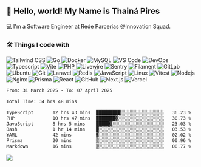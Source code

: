 ## 👋 Hello, world! My Name is Thainá Pires

💻 I'm a Software Engineer at Rede Parcerias @Innovation Squad.

<h3>🛠️ Things I code with</h3>
<p>

  <img alt="Tailwind CSS" src="https://img.shields.io/badge/Tailwind_CSS-06B6D4?style=flat&logo=tailwind-css&logoColor=white" /> 
  <img alt="Go" src="https://img.shields.io/badge/Go-00ADD8?style=flat&logo=go&logoColor=white" /> 
  <img alt="Docker" src="https://img.shields.io/badge/-Docker-46a2f1?style=flat&logo=docker&logoColor=white" />
  <img alt="MySQL" src="https://img.shields.io/badge/MySQL-2A9CE2?style=flat&logo=mysql&logoColor=white" />
  <img alt="VS Code" src="https://img.shields.io/badge/VS_Code-007ACC?style=flat&logo=visualstudiocode&logoColor=white" />
  <img alt="DevOps" src="https://img.shields.io/badge/DevOps-007ACC?style=flat&logo=azuredevops&logoColor=white" />
  <img alt="Typescript" src="https://img.shields.io/badge/TypeScript-3178C6?style=flat&logo=typescript&logoColor=white" />
  <img alt="Vite" src="https://img.shields.io/badge/Vite-646CFF?style=flat&logo=vite&logoColor=white" />
  <img alt="PHP" src="https://img.shields.io/badge/PHP-777BB4?style=flat&logo=php&logoColor=white" /> 
  <img alt="Livewire" src="https://img.shields.io/badge/livewire-%234e56a6.svg?style=flat&logo=livewire&logoColor=white" /> 
  <img alt="Sentry" src="https://img.shields.io/badge/Sentry-362D59?style=flat&logo=sentry&logoColor=white" />
  <img alt="Filament" src="https://img.shields.io/badge/Filament-EC4899?style=flat&logo=laravel&logoColor=white" />
  <img alt="GitLab" src="https://img.shields.io/badge/GitLab-FC6D26?style=flat&logo=gitlab&logoColor=white" /> 
  <img alt="Ubuntu" src="https://img.shields.io/badge/Ubuntu-E95420?style=flat&logo=ubuntu&logoColor=white" />
  <img alt="Git" src="https://img.shields.io/badge/-Git-F05032?style=flat&logo=git&logoColor=white" /> 
  <img alt="Laravel" src="https://img.shields.io/badge/Laravel-FF2D20?style=flat&logo=laravel&logoColor=white" /> 
  <img alt="Redis" src="https://img.shields.io/badge/Redis-DC382D?style=flat&logo=redis&logoColor=white" />
  <img alt="JavaScript" src="https://img.shields.io/badge/JavaScript-F7DF1E?style=flat&logo=javascript&logoColor=black" /> 
  <img alt="Linux" src="https://img.shields.io/badge/Linux-FCC624?style=flat&logo=linux&logoColor=black" />
  <img alt="Vitest" src="https://img.shields.io/badge/Vitest-6E9F18?style=flat&logo=vitest&logoColor=white" />
  <img alt="Nodejs" src="https://img.shields.io/badge/Node.js-339933?style=flat&logo=node.js&logoColor=white" />
  <img alt="Nginx" src="https://img.shields.io/badge/Nginx-009639?style=flat&logo=nginx&logoColor=white" />
  <img alt="Prisma" src="https://img.shields.io/badge/Prisma-2D3748?style=flat&logo=prisma&logoColor=white" />
  <img alt="React" src="https://img.shields.io/badge/React-20232A?style=flat&logo=react&logoColor=61DAFB" />
  <img alt="GitHub" src="https://img.shields.io/badge/GitHub-181717?style=flat&logo=github&logoColor=white" /> 
  <img alt="Next.js" src="https://img.shields.io/badge/Next.js-000000?style=flat&logo=nextdotjs&logoColor=white" />
  <img alt="Vercel" src="https://img.shields.io/badge/Vercel-000000?style=flat&logo=vercel&logoColor=white" />
</p>

<!--START_SECTION:waka-->

```txt
From: 31 March 2025 - To: 07 April 2025

Total Time: 34 hrs 48 mins

TypeScript       12 hrs 43 mins  █████████░░░░░░░░░░░░░░░░   36.23 %
PHP              10 hrs 47 mins  ███████▓░░░░░░░░░░░░░░░░░   30.73 %
JavaScript       8 hrs 5 mins    █████▓░░░░░░░░░░░░░░░░░░░   23.03 %
Bash             1 hr 14 mins    █░░░░░░░░░░░░░░░░░░░░░░░░   03.53 %
YAML             42 mins         ▓░░░░░░░░░░░░░░░░░░░░░░░░   02.02 %
Prisma           20 mins         ▒░░░░░░░░░░░░░░░░░░░░░░░░   00.96 %
Markdown         16 mins         ▒░░░░░░░░░░░░░░░░░░░░░░░░   00.77 %
```

<!--END_SECTION:waka-->

![](https://komarev.com/ghpvc/?username=thainapires)
